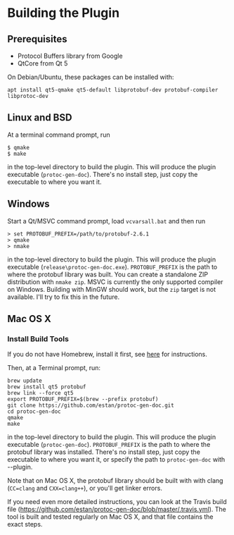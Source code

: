 # Building the Plugin

## Prerequisites

* Protocol Buffers library from Google
* QtCore from Qt 5

On Debian/Ubuntu, these packages can be installed with:

    apt install qt5-qmake qt5-default libprotobuf-dev protobuf-compiler libprotoc-dev

## Linux and BSD

At a terminal command prompt, run

    $ qmake
    $ make

in the top-level directory to build the plugin. This will produce the plugin
executable (`protoc-gen-doc`). There's no install step, just copy the executable to
where you want it.

## Windows

Start a Qt/MSVC command prompt, load `vcvarsall.bat` and then run

    > set PROTOBUF_PREFIX=/path/to/protobuf-2.6.1
    > qmake
    > nmake

in the top-level directory to build the plugin. This will produce the plugin
executable (`release\protoc-gen-doc.exe`). `PROTOBUF_PREFIX` is the path to where the
protobuf library was built. You can create a standalone ZIP distribution with `nmake
zip`. MSVC is currently the only supported compiler on Windows. Building with MinGW
should work, but the `zip` target is not available. I'll try to fix this in the
future.

## Mac OS X

### Install Build Tools

If you do not have Homebrew, install it first, see [here](http://brew.sh) for instructions.

Then, at a Terminal prompt, run:
```
brew update
brew install qt5 protobuf
brew link --force qt5
export PROTOBUF_PREFIX=$(brew --prefix protobuf)
git clone https://github.com/estan/protoc-gen-doc.git
cd protoc-gen-doc
qmake
make
```

in the top-level directory to build the plugin. This will produce the plugin
executable (`protoc-gen-doc`). `PROTOBUF_PREFIX` is the path to where the protobuf
library was installed. There's no install step, just copy the executable to where you
want it, or specify the path to `protoc-gen-doc` with --plugin.

Note that on Mac OS X, the protobuf library should be built with with clang
(`CC=clang` and `CXX=clang++`), or you'll get linker errors.

If you need even more detailed instructions, you can look at the Travis build file (https://github.com/estan/protoc-gen-doc/blob/master/.travis.yml). The tool is built and tested regularly on Mac OS X, and that file contains the exact steps.


